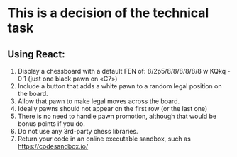 # This is a decision of the technical task

## Using React:
1. Display a chessboard with a default FEN of: 8/2p5/8/8/8/8/8/8 w KQkq - 0 1 (just one black pawn on «C7»)
2. Include a button that adds a white pawn to a random legal position on the board.
3. Allow that pawn to make legal moves across the board.
4. Ideally pawns should not appear on the first row (or the last one)
5. There is no need to handle pawn promotion, although that would be bonus points if you do.
6. Do not use any 3rd-party chess libraries.
7. Return your code in an online executable sandbox, such as https://codesandbox.io/
